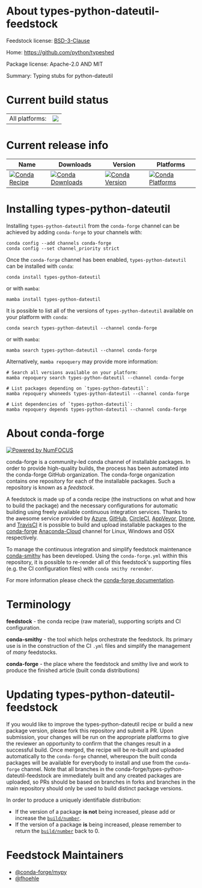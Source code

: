 About types-python-dateutil-feedstock
=====================================

Feedstock license: [BSD-3-Clause](https://github.com/conda-forge/types-python-dateutil-feedstock/blob/main/LICENSE.txt)

Home: https://github.com/python/typeshed

Package license: Apache-2.0 AND MIT

Summary: Typing stubs for python-dateutil

Current build status
====================


<table><tr><td>All platforms:</td>
    <td>
      <a href="https://dev.azure.com/conda-forge/feedstock-builds/_build/latest?definitionId=13134&branchName=main">
        <img src="https://dev.azure.com/conda-forge/feedstock-builds/_apis/build/status/types-python-dateutil-feedstock?branchName=main">
      </a>
    </td>
  </tr>
</table>

Current release info
====================

| Name | Downloads | Version | Platforms |
| --- | --- | --- | --- |
| [![Conda Recipe](https://img.shields.io/badge/recipe-types--python--dateutil-green.svg)](https://anaconda.org/conda-forge/types-python-dateutil) | [![Conda Downloads](https://img.shields.io/conda/dn/conda-forge/types-python-dateutil.svg)](https://anaconda.org/conda-forge/types-python-dateutil) | [![Conda Version](https://img.shields.io/conda/vn/conda-forge/types-python-dateutil.svg)](https://anaconda.org/conda-forge/types-python-dateutil) | [![Conda Platforms](https://img.shields.io/conda/pn/conda-forge/types-python-dateutil.svg)](https://anaconda.org/conda-forge/types-python-dateutil) |

Installing types-python-dateutil
================================

Installing `types-python-dateutil` from the `conda-forge` channel can be achieved by adding `conda-forge` to your channels with:

```
conda config --add channels conda-forge
conda config --set channel_priority strict
```

Once the `conda-forge` channel has been enabled, `types-python-dateutil` can be installed with `conda`:

```
conda install types-python-dateutil
```

or with `mamba`:

```
mamba install types-python-dateutil
```

It is possible to list all of the versions of `types-python-dateutil` available on your platform with `conda`:

```
conda search types-python-dateutil --channel conda-forge
```

or with `mamba`:

```
mamba search types-python-dateutil --channel conda-forge
```

Alternatively, `mamba repoquery` may provide more information:

```
# Search all versions available on your platform:
mamba repoquery search types-python-dateutil --channel conda-forge

# List packages depending on `types-python-dateutil`:
mamba repoquery whoneeds types-python-dateutil --channel conda-forge

# List dependencies of `types-python-dateutil`:
mamba repoquery depends types-python-dateutil --channel conda-forge
```


About conda-forge
=================

[![Powered by
NumFOCUS](https://img.shields.io/badge/powered%20by-NumFOCUS-orange.svg?style=flat&colorA=E1523D&colorB=007D8A)](https://numfocus.org)

conda-forge is a community-led conda channel of installable packages.
In order to provide high-quality builds, the process has been automated into the
conda-forge GitHub organization. The conda-forge organization contains one repository
for each of the installable packages. Such a repository is known as a *feedstock*.

A feedstock is made up of a conda recipe (the instructions on what and how to build
the package) and the necessary configurations for automatic building using freely
available continuous integration services. Thanks to the awesome service provided by
[Azure](https://azure.microsoft.com/en-us/services/devops/), [GitHub](https://github.com/),
[CircleCI](https://circleci.com/), [AppVeyor](https://www.appveyor.com/),
[Drone](https://cloud.drone.io/welcome), and [TravisCI](https://travis-ci.com/)
it is possible to build and upload installable packages to the
[conda-forge](https://anaconda.org/conda-forge) [Anaconda-Cloud](https://anaconda.org/)
channel for Linux, Windows and OSX respectively.

To manage the continuous integration and simplify feedstock maintenance
[conda-smithy](https://github.com/conda-forge/conda-smithy) has been developed.
Using the ``conda-forge.yml`` within this repository, it is possible to re-render all of
this feedstock's supporting files (e.g. the CI configuration files) with ``conda smithy rerender``.

For more information please check the [conda-forge documentation](https://conda-forge.org/docs/).

Terminology
===========

**feedstock** - the conda recipe (raw material), supporting scripts and CI configuration.

**conda-smithy** - the tool which helps orchestrate the feedstock.
                   Its primary use is in the construction of the CI ``.yml`` files
                   and simplify the management of *many* feedstocks.

**conda-forge** - the place where the feedstock and smithy live and work to
                  produce the finished article (built conda distributions)


Updating types-python-dateutil-feedstock
========================================

If you would like to improve the types-python-dateutil recipe or build a new
package version, please fork this repository and submit a PR. Upon submission,
your changes will be run on the appropriate platforms to give the reviewer an
opportunity to confirm that the changes result in a successful build. Once
merged, the recipe will be re-built and uploaded automatically to the
`conda-forge` channel, whereupon the built conda packages will be available for
everybody to install and use from the `conda-forge` channel.
Note that all branches in the conda-forge/types-python-dateutil-feedstock are
immediately built and any created packages are uploaded, so PRs should be based
on branches in forks and branches in the main repository should only be used to
build distinct package versions.

In order to produce a uniquely identifiable distribution:
 * If the version of a package **is not** being increased, please add or increase
   the [``build/number``](https://docs.conda.io/projects/conda-build/en/latest/resources/define-metadata.html#build-number-and-string).
 * If the version of a package **is** being increased, please remember to return
   the [``build/number``](https://docs.conda.io/projects/conda-build/en/latest/resources/define-metadata.html#build-number-and-string)
   back to 0.

Feedstock Maintainers
=====================

* [@conda-forge/mypy](https://github.com/conda-forge/mypy/)
* [@fhoehle](https://github.com/fhoehle/)

